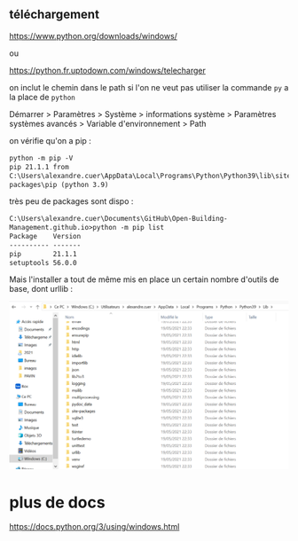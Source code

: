 ## téléchargement

https://www.python.org/downloads/windows/

ou 

https://python.fr.uptodown.com/windows/telecharger

on inclut le chemin dans le path si l'on ne veut pas utiliser la commande `py` a la place de `python`

Démarrer > Paramètres > Système > informations système > Paramètres systèmes avancés > Variable d'environnement > Path

on vérifie qu'on a pip :

```
python -m pip -V
pip 21.1.1 from C:\Users\alexandre.cuer\AppData\Local\Programs\Python\Python39\lib\site-packages\pip (python 3.9)
```
très peu de packages sont dispo :

```
C:\Users\alexandre.cuer\Documents\GitHub\Open-Building-Management.github.io>python -m pip list
Package    Version
---------- -------
pip        21.1.1
setuptools 56.0.0
```
Mais l'installer a tout de même mis en place un certain nombre d'outils de base, dont urllib :

![](images/python_lib_on_windows.png)

# plus de docs

https://docs.python.org/3/using/windows.html
